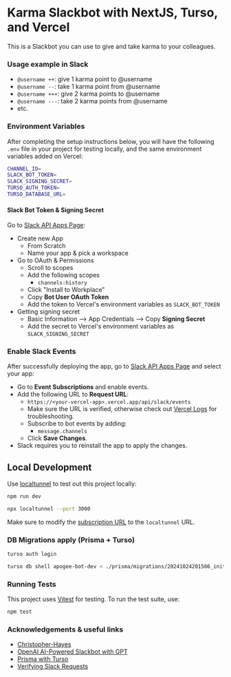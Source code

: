 # Karma Slackbot with NextJS, Turso, and Vercel

This is a Slackbot you can use to give and take karma to your colleagues.

### Usage example in Slack

- `@username ++`: give 1 karma point to @username
- `@username --`: take 1 karma point from @username
- `@username +++`: give 2 karma points to @username
- `@username ---`: take 2 karma points from @username
- etc.

### Environment Variables

After completing the setup instructions below, you will have the following `.env` file in your project for testing locally, and the same environment variables added on Vercel:

```bash
CHANNEL_ID=
SLACK_BOT_TOKEN=
SLACK_SIGNING_SECRET=
TURSO_AUTH_TOKEN=
TURSO_DATABASE_URL=
```

#### Slack Bot Token & Signing Secret

Go to [Slack API Apps Page](https://api.slack.com/apps):

- Create new App
  - From Scratch
  - Name your app & pick a workspace
- Go to OAuth & Permissions
  - Scroll to scopes
  - Add the following scopes
    - `channels:history`
  - Click "Install to Workplace"
  - Copy **Bot User OAuth Token**
  - Add the token to Vercel's environment variables as `SLACK_BOT_TOKEN`
- Getting signing secret
  - Basic Information --> App Credentials --> Copy **Signing Secret**
  - Add the secret to Vercel's environment variables as `SLACK_SIGNING_SECRET`

### Enable Slack Events

After successfully deploying the app, go to [Slack API Apps Page](https://api.slack.com/apps) and select your app:

- Go to **Event Subscriptions** and enable events.
- Add the following URL to **Request URL**:
  - `https://<your-vercel-app>.vercel.app/api/slack/events`
  - Make sure the URL is verified, otherwise check out [Vercel Logs](https://vercel.com/docs/observability/runtime-logs) for troubleshooting.
  - Subscribe to bot events by adding:
    - `message.channels`
  - Click **Save Changes**.
- Slack requires you to reinstall the app to apply the changes.

## Local Development

Use [localtunnel](https://github.com/localtunnel/localtunnel) to test out this project locally:

```sh
npm run dev
```

```sh
npx localtunnel --port 3000
```

Make sure to modify the [subscription URL](./README.md/#enable-slack-events) to the `localtunnel` URL.

### DB Migrations apply (Prisma + Turso)

```sh
turso auth login

turso db shell apogee-bot-dev < ./prisma/migrations/20241024201506_init/migration.sql
```

### Running Tests

This project uses [Vitest](https://vitest.dev/) for testing. To run the test suite, use:

```sh
npm test
```


### Acknowledgements & useful links

- [Christopher-Hayes](https://gist.github.com/Christopher-Hayes/684ab3a73e0e8945384d4742e6547693)
- [OpenAI AI-Powered Slackbot with GPT](https://vercel.com/templates/other/openai-gpt-slackbot-vercel-functions)
- [Prisma with Turso](https://www.prisma.io/docs/orm/overview/databases/turso)
- [Verifying Slack Requests](https://dev.to/soumyadey/verifying-requests-from-slack-the-correct-method-for-nodejs-417i)
